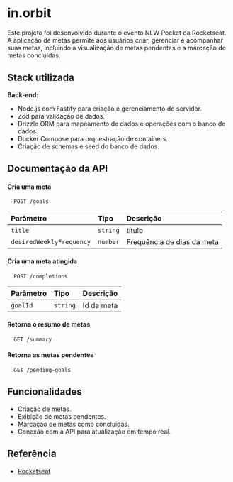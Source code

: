 
# in.orbit

Este projeto foi desenvolvido durante o evento NLW Pocket da Rocketseat. A aplicação de metas permite aos usuários criar, gerenciar e acompanhar suas metas, incluindo a visualização de metas pendentes e a marcação de metas concluídas.


## Stack utilizada

**Back-end:** 
- Node.js com Fastify para criação e gerenciamento do servidor.
- Zod para validação de dados.
- Drizzle ORM para mapeamento de dados e operações com o banco de dados.
- Docker Compose para orquestração de containers.
- Criação de schemas e seed do banco de dados.


## Documentação da API

#### Cria uma meta

```http
  POST /goals
```

| Parâmetro   | Tipo       | Descrição                           |
| :---------- | :--------- | :---------------------------------- |
| `title` | `string` | título |
| `desiredWeeklyFrequency` | `number` | Frequência de dias da meta |



#### Cria uma meta atingida

```http
  POST /completions
```

| Parâmetro   | Tipo       | Descrição                           |
| :---------- | :--------- | :---------------------------------- |
| `goalId` | `string` | Id da meta |

#### Retorna o resumo de metas

```http
  GET /summary
```

#### Retorna as metas pendentes

```http
  GET /pending-goals
```

## Funcionalidades

- Criação de metas.
- Exibição de metas pendentes.
- Marcação de metas como concluídas.
- Conexão com a API para atualização em tempo real.


## Referência

 - [Rocketseat](https://rocketseat.com.br)
